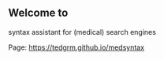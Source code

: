 ## Welcome to 

syntax assistant for (medical) search engines

Page: https://tedgrm.github.io/medsyntax

##
